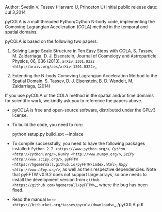 Author: Svetlin V. Tassev (Harvard U, Princeton U)
Initial public release date: Jul 3,2014

pyCOLA is a multithreaded Python/Cython N-body code, implementing the 
Comoving Lagrangian Acceleration (COLA) method in the temporal and 
spatial domains.

pyCOLA is based on the following two papers:

1. Solving Large Scale Structure in Ten Easy Steps with 
   COLA, S. Tassev, M. Zaldarriaga, D. J. Eisenstein, Journal of 
   Cosmology and Astroparticle Physics, 06, 036 
   (2013), `arXiv:1301.0322 <http://arxiv.org/abs/arXiv:1301.0322>`_

2. Extending the N-body Comoving Lagrangian 
   Acceleration Method to the Spatial Domain, S. Tassev, D. 
   J. Eisenstein, B. D. Wandelt, M. Zaldarriaga, (2014)

If you use pyCOLA or the COLA method in the spatial and/or time domains for scientific work, we kindly ask you to reference the papers above.

* pyCOLA is free and open-source software, distributed under the GPLv3 license.

* To build the code, you need to run::
  
  python setup.py build_ext --inplace

* To compile successfully, you need to have the following packages installed: `Python 2.7 <https://www.python.org/>`_, `Cython <http://cython.org/>`_, `NumPy <http://www.numpy.org/>`_, `SciPy 
<http://www.scipy.org/>`_, `pyFFTW 
<https://hgomersall.github.io/pyFFTW/index.html>`_, `h5py 
<http://www.h5py.org/>`_, as well as their respective dependencies. 
Note that pyFFTW v0.9.2 does not support large arrays, so one needs to 
install the development version from `github 
<https://github.com/hgomersall/pyFFTW>`_, where the bug has been fixed.

* Read the manual `here <https://bitbucket.org/tassev/pycola/downloads>`_./pyCOLA.pdf